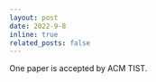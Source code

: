 ```yaml
---
layout: post
date: 2022-9-8
inline: true
related_posts: false
---
```


One paper is accepted by ACM TIST.
